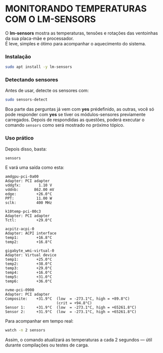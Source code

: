 # MONITORANDO TEMPERATURAS COM O LM-SENSORS
O **lm-sensors** mostra as temperaturas, tensões e rotações das ventoinhas da sua placa-mãe e processador.  
É leve, simples e ótimo para acompanhar o aquecimento do sistema.

### Instalação
```bash
sudo apt install -y lm-sensors
```

### Detectando sensores
Antes de usar, detecte os sensores com:
```bash
sudo sensors-detect
```
Boa parte das perguntas já vem com **yes** prédefinido, as outras, você só pode responder com **yes** se tiver os módulos-sensores previamente carregados. Depois de respondidas as questões, poderá executar o comando `sensors` como será mostrado no próximo tópico.   


### Uso prático
Depois disso, basta:

```bash
sensors
```
E vará uma saída como esta:
```
amdgpu-pci-0a00
Adapter: PCI adapter
vddgfx:        1.10 V  
vddnb:       862.00 mV 
edge:         +26.0°C  
PPT:          11.00 W  
sclk:         400 MHz 

k10temp-pci-00c3
Adapter: PCI adapter
Tctl:         +29.0°C  

acpitz-acpi-0
Adapter: ACPI interface
temp1:        +16.8°C  
temp2:        +16.8°C  

gigabyte_wmi-virtual-0
Adapter: Virtual device
temp1:        +25.0°C  
temp2:        +38.0°C  
temp3:        +29.0°C  
temp4:        +16.0°C  
temp5:        +31.0°C  
temp6:        +36.0°C  

nvme-pci-0900
Adapter: PCI adapter
Composite:    +31.9°C  (low  = -273.1°C, high = +89.8°C)
                       (crit = +94.8°C)
Sensor 1:     +31.9°C  (low  = -273.1°C, high = +65261.8°C)
Sensor 2:     +31.9°C  (low  = -273.1°C, high = +65261.8°C)
```

Para acompanhar em tempo real:
```bash
watch -n 2 sensors
```
Assim, o comando atualizará as temperaturas a cada 2 segundos — útil durante compilações ou testes de carga.
